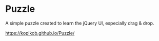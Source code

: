 # Puzzle
 A simple puzzle created to learn the jQuery UI, especially drag & drop.
 
 https://kopikob.github.io/Puzzle/
